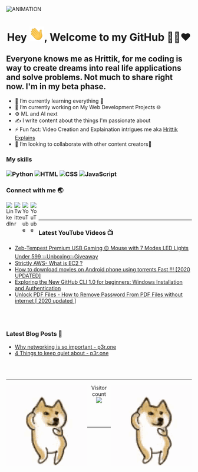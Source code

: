<img  alt="ANIMATION" src="abcd.gif"></img>


### 
<h1 align="center">Hey <img src="Hi.gif" width="40px" />, Welcome to my GitHub 👨‍💻❤️</h1>

## Everyone knows me as Hrittik, for me coding is way to create dreams into real life applications and solve problems. Not much to share right now. I'm in my beta phase. 

<ul>
    <li>🌱 I’m currently learning everything 🤣 </li>
    <li>🔭 I’m currently working on My Web Development Projects 🌐</li>
    <li>⚙ ML and AI next</li>
    <li>✍ I write content about the things I'm passionate about </li>
    <li>⚡ Fun fact: Video Creation and Explaination intrigues me aka <a href="https://www.youtube.com/hrittikexplains/">Hrittik Explains</a></li>
    <li>👯 I’m looking to collaborate with other content creators🤩</li>
</ul>


### My skills <br/> <br/> ![Python](https://img.shields.io/badge/-Python-0077B5?style=flat&logoColor=white&logo=python) ![HTML](https://img.shields.io/badge/-HTML-ff0d00?style=flat&logoColor=white&logo=html5) ![CSS](https://img.shields.io/badge/-CSS-196eff?style=flat&logoColor=white&logo=css3) ![JavaScript](https://img.shields.io/badge/-JavaScript-ffdd19?style=flat&logoColor=white&logo=javascript)


### Connect with me 🌏

[<img align="left" alt=" LinkedIn" width="22px" src="https://cdn.jsdelivr.net/npm/simple-icons@v3/icons/linkedin.svg" />][linkedin]
[<img align="left" alt=" Twitter" width="22px" src="https://cdn.jsdelivr.net/npm/simple-icons@v3/icons/twitter.svg" />][twitter]
[<img align="left" alt=" YouTube" width="22px" src="https://cdn.jsdelivr.net/npm/simple-icons@v3/icons/youtube.svg" />][youtube]
[<img align="left" alt=" YouTube" width="22px" src="https://cdn.jsdelivr.net/npm/simple-icons@v3/icons/facebook.svg" />][facebook]
<br />
<br />

---

### Latest YouTube Videos 📺
<!-- YOUTUBE:START -->
- [Zeb-Tempest Premium USB Gaming 🟡 Mouse with 7 Modes LED Lights Under 599 💥Unboxing💥Giveaway](https://www.youtube.com/watch?v=3VpeUxVux-Y)
- [Strictly AWS- What is EC2 ?](https://www.youtube.com/watch?v=--4rJbUREEg)
- [How to download movies on Android phone using torrents Fast !!! [2020 UPDATED]](https://www.youtube.com/watch?v=TY_Q-fSvmH8)
- [Exploring the New GitHub CLI 1.0 for beginners: Windows Installation and Authentication](https://www.youtube.com/watch?v=4ys_9tjgTbM)
- [Unlock PDF Files - How to Remove Password From PDF Files without internet [ 2020 updated ]](https://www.youtube.com/watch?v=aq7twlOOhM0)
<!-- YOUTUBE:END -->



<br />
<br />


### Latest Blog Posts 📝
- [Why networking is so important - p3r.one ](https://www.p3r.one/why-networking-is-so-important/)
- [4 Things to keep quiet about - p3r.one ](https://www.p3r.one/4-things-to-keep-quiet-about/)

<!-- []() -->
<br />
<br />

---
<img align="left" alt="Dog" width="" src="tenor.gif" />
<img align="right" alt="Dog" width="" src="tenor.gif" />
<p align="center"> 
  Visitor count<br>
  <img src="https://profile-counter.glitch.me/hritikhere/count.svg" />
</p>

<br />
<br />

---


[twitter]: https://twitter.com/hrittikhere
[youtube]: https://youtube.com/hrittikexplains
[linkedin]: https://linkedin.com/in/hrittikhere
[facebook]: https://facebook.com/hrittikhere


<!-- Hope you Have a Nice Day -->

